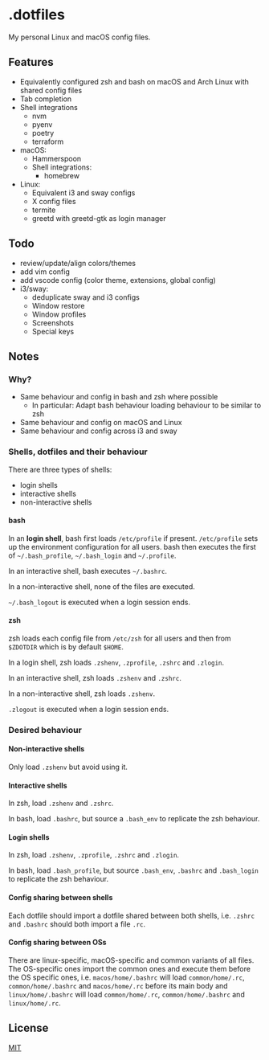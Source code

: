 # .dotfiles

My personal Linux and macOS config files.

## Features

- Equivalently configured zsh and bash on macOS and Arch Linux with shared config files
- Tab completion
- Shell integrations
  - nvm
  - pyenv
  - poetry
  - terraform
- macOS:
  - Hammerspoon
  - Shell integrations:
    - homebrew
- Linux:
  - Equivalent i3 and sway configs
  - X config files
  - termite
  - greetd with greetd-gtk as login manager

## Todo

- review/update/align colors/themes
- add vim config
- add vscode config (color theme, extensions, global config)
- i3/sway:
  - deduplicate sway and i3 configs
  - Window restore
  - Window profiles
  - Screenshots
  - Special keys

## Notes

### Why?

- Same behaviour and config in bash and zsh where possible
  - In particular: Adapt bash behaviour loading behaviour to be similar to zsh
- Same behaviour and config on macOS and Linux
- Same behaviour and config across i3 and sway

### Shells, dotfiles and their behaviour

There are three types of shells:

- login shells
- interactive shells
- non-interactive shells

#### bash

In an **login shell**, bash first loads `/etc/profile` if present. `/etc/profile` sets up the environment configuration for all users. bash then executes the first of `~/.bash_profile`, `~/.bash_login` and `~/.profile`.

In an interactive shell, bash executes `~/.bashrc`.

In a non-interactive shell, none of the files are executed.

`~/.bash_logout` is executed when a login session ends.

#### zsh

zsh loads each config file from `/etc/zsh` for all users and then from `$ZDOTDIR` which is by default `$HOME`.

In a login shell, zsh loads `.zshenv`, `.zprofile`, `.zshrc` and `.zlogin`.

In an interactive shell, zsh loads `.zshenv` and `.zshrc`.

In a non-interactive shell, zsh loads `.zshenv`.

`.zlogout` is executed when a login session ends.

### Desired behaviour

#### Non-interactive shells

Only load `.zshenv` but avoid using it.

#### Interactive shells

In zsh, load `.zshenv` and `.zshrc`.

In bash, load `.bashrc`, but source a `.bash_env` to replicate the zsh behaviour.

#### Login shells

In zsh, load `.zshenv`, `.zprofile`, `.zshrc` and `.zlogin`.

In bash, load `.bash_profile`, but source `.bash_env`, `.bashrc` and `.bash_login` to replicate the zsh behaviour.

#### Config sharing between shells

Each dotfile should import a dotfile shared between both shells, i.e. `.zshrc` and `.bashrc` should both import a file `.rc`.

#### Config sharing between OSs

There are linux-specific, macOS-specific and common variants of all files. The OS-specific ones import the common ones and execute them before the OS specific ones, i.e. `macos/home/.bashrc` will load `common/home/.rc`, `common/home/.bashrc` and `macos/home/.rc` before its main body and `linux/home/.bashrc` will load `common/home/.rc`, `common/home/.bashrc` and `linux/home/.rc`.

## License

[MIT](LICENSE)
